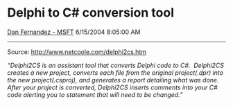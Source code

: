 <div id="page">

# Delphi to C\# conversion tool

[Dan Fernandez -
MSFT](https://social.msdn.microsoft.com/profile/Dan%20Fernandez%20-%20MSFT)
6/15/2004 8:05:00 AM

-----

<div id="content">

Source: <http://www.netcoole.com/delphi2cs.htm>

*“Delphi2CS is an assistant tool that converts Delphi code to C\#.
 Delphi2CS creates a new project, converts each file from the original
project(.dpr) into the new project(.csproj), and generates a report
detailing what was done. After your project is converted, Delphi2CS
inserts comments into your C\# code alerting you to statement that will
need to be changed.”*

</div>

</div>
